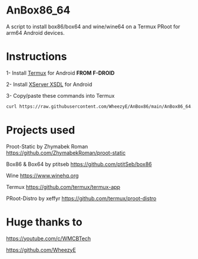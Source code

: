 # AnBox86_64

A script to install box86/box64 and wine/wine64 on a Termux PRoot for arm64 Android devices.

# Instructions

1- Install [Termux](https://f-droid.org/en/packages/com.termux/) for Android **FROM F-DROID**

2- Install [XServer XSDL](https://play.google.com/store/apps/details?id=x.org.server) for Android

3- Copy/paste these commands into Termux
```bash
curl https://raw.githubusercontent.com/WheezyE/AnBox86/main/AnBox86_64.sh | bash
```

# Projects used

Proot-Static by Zhymabek Roman https://github.com/ZhymabekRoman/proot-static

Box86 & Box64 by ptitseb https://github.com/ptitSeb/box86

Wine https://www.winehq.org

Termux https://github.com/termux/termux-app

PRoot-Distro by xeffyr https://github.com/termux/proot-distro


# Huge thanks to

https://youtube.com/c/WMCBTech

https://github.com/WheezyE
